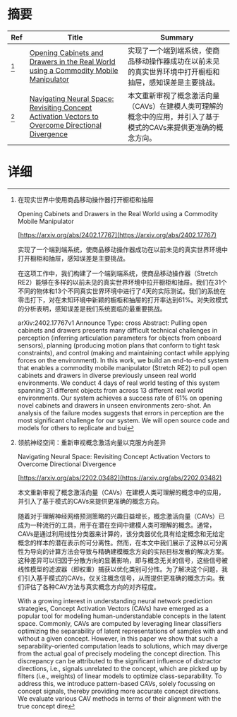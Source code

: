# 摘要

| Ref | Title | Summary |
| --- | --- | --- |
| [^1] | [Opening Cabinets and Drawers in the Real World using a Commodity Mobile Manipulator](https://arxiv.org/abs/2402.17767) | 实现了一个端到端系统，使商品移动操作器成功在以前未见的真实世界环境中打开橱柜和抽屉，感知误差是主要挑战。 |
| [^2] | [Navigating Neural Space: Revisiting Concept Activation Vectors to Overcome Directional Divergence](https://arxiv.org/abs/2202.03482) | 本文重新审视了概念激活向量（CAVs）在建模人类可理解的概念中的应用，并引入了基于模式的CAVs来提供更准确的概念方向。 |

# 详细

[^1]: 在现实世界中使用商品移动操作器打开橱柜和抽屉

    Opening Cabinets and Drawers in the Real World using a Commodity Mobile Manipulator

    [https://arxiv.org/abs/2402.17767](https://arxiv.org/abs/2402.17767)

    实现了一个端到端系统，使商品移动操作器成功在以前未见的真实世界环境中打开橱柜和抽屉，感知误差是主要挑战。

    

    在这项工作中，我们构建了一个端到端系统，使商品移动操作器（Stretch RE2）能够在多样的以前未见的真实世界环境中拉开橱柜和抽屉。我们在31个不同的物体和13个不同真实世界环境中进行了4天的实际测试。我们的系统在零击打下，对在未知环境中新颖的橱柜和抽屉的打开率达到61%。对失败模式的分析表明，感知误差是我们系统面临的最重要挑战。

    arXiv:2402.17767v1 Announce Type: cross  Abstract: Pulling open cabinets and drawers presents many difficult technical challenges in perception (inferring articulation parameters for objects from onboard sensors), planning (producing motion plans that conform to tight task constraints), and control (making and maintaining contact while applying forces on the environment). In this work, we build an end-to-end system that enables a commodity mobile manipulator (Stretch RE2) to pull open cabinets and drawers in diverse previously unseen real world environments. We conduct 4 days of real world testing of this system spanning 31 different objects from across 13 different real world environments. Our system achieves a success rate of 61% on opening novel cabinets and drawers in unseen environments zero-shot. An analysis of the failure modes suggests that errors in perception are the most significant challenge for our system. We will open source code and models for others to replicate and bui
    
[^2]: 领航神经空间：重新审视概念激活向量以克服方向差异

    Navigating Neural Space: Revisiting Concept Activation Vectors to Overcome Directional Divergence

    [https://arxiv.org/abs/2202.03482](https://arxiv.org/abs/2202.03482)

    本文重新审视了概念激活向量（CAVs）在建模人类可理解的概念中的应用，并引入了基于模式的CAVs来提供更准确的概念方向。

    

    随着对于理解神经网络预测策略的兴趣日益增长，概念激活向量（CAVs）已成为一种流行的工具，用于在潜在空间中建模人类可理解的概念。通常，CAVs是通过利用线性分类器来计算的，该分类器优化具有给定概念和无给定概念的样本的潜在表示的可分离性。然而，在本文中我们展示了这种以可分离性为导向的计算方法会导致与精确建模概念方向的实际目标发散的解决方案。这种差异可以归因于分散方向的显著影响，即与概念无关的信号，这些信号被线性模型的滤波器（即权重）捕获以优化类别可分性。为了解决这个问题，我们引入基于模式的CAVs，仅关注概念信号，从而提供更准确的概念方向。我们评估了各种CAV方法与真实概念方向的对齐程度。

    With a growing interest in understanding neural network prediction strategies, Concept Activation Vectors (CAVs) have emerged as a popular tool for modeling human-understandable concepts in the latent space. Commonly, CAVs are computed by leveraging linear classifiers optimizing the separability of latent representations of samples with and without a given concept. However, in this paper we show that such a separability-oriented computation leads to solutions, which may diverge from the actual goal of precisely modeling the concept direction. This discrepancy can be attributed to the significant influence of distractor directions, i.e., signals unrelated to the concept, which are picked up by filters (i.e., weights) of linear models to optimize class-separability. To address this, we introduce pattern-based CAVs, solely focussing on concept signals, thereby providing more accurate concept directions. We evaluate various CAV methods in terms of their alignment with the true concept dire
    

